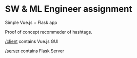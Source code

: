# SW & ML Engineer assignment

Simple Vue.js + Flask app

Proof of concept recommeder of hashtags.

[/client](tags-recommender/tree/main/client) contains Vue.js GUI 

[/server](tags-recommender/tree/main/server) contains Flask Server